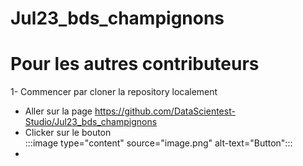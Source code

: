 # Jul23_bds_champignons



# Pour les autres contributeurs

1- Commencer par cloner la repository localement  


- Aller sur la page https://github.com/DataScientest-Studio/Jul23_bds_champignons  
- Clicker sur le bouton  
 :::image type="content" source="image.png" alt-text="Button":::  
- 


